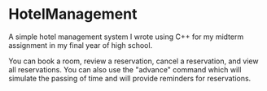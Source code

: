 # HotelManagement
A simple hotel management system I wrote using C++ for my midterm assignment in my final year of high school.

You can book a room, review a reservation, cancel a reservation, and view all reservations.
You can also use the "advance" command which will simulate the passing of time and will provide reminders for reservations.


